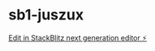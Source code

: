 # sb1-juszux

[Edit in StackBlitz next generation editor ⚡️](https://stackblitz.com/~/github.com/Sajith174/sb1-juszux)